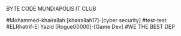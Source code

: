 BYTE CODE MUNDIAPOLIS IT CLUB

#Mohammed-khairallah [khairallah17]-[cyber security]
#test-test
#ELRhatrif-El Yazid [Rogue00000]-[Game Dev]
#WE THE BEST DEP 
